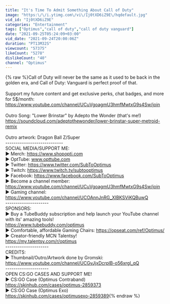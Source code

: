```yaml
---
title: "It's Time To Admit Something About Call of Duty"
image: "https:\/\/i.ytimg.com\/vi\/Ij0tXD6iZ9E\/hqdefault.jpg"
vid_id: "Ij0tXD6iZ9E"
categories: "Entertainment"
tags: ["Optimus","call of duty","call of duty vanguard"]
date: "2021-09-25T05:24:09+03:00"
vid_date: "2021-09-24T20:00:06Z"
duration: "PT13M32S"
viewcount: "57375"
likeCount: "5278"
dislikeCount: "40"
channel: "Optimus"
---
```

{% raw %}Call of Duty will never be the same as it used to be back in the golden era, and Call of Duty: Vanguard is perfect proof of that.<br /><br />Support my future content and get exclusive perks, chat badges, and more for 5$/month: <a rel="nofollow" target="blank" href="https://www.youtube.com/channel/UCuVgoagmU3hmfMwtxG9s4Sw/join">https://www.youtube.com/channel/UCuVgoagmU3hmfMwtxG9s4Sw/join</a><br /><br />Outro Song: &quot;Lower Brinstar&quot; by Adepto the Wonder (that's me!)<br /><a rel="nofollow" target="blank" href="https://soundcloud.com/adeptothewonder/lower-brinstar-super-metroid-remix">https://soundcloud.com/adeptothewonder/lower-brinstar-super-metroid-remix</a><br /><br />Outro artwork: Dragon Ball Z/Super<br />----------------------------<br />SOCIAL MEDIA/SUPPORT ME:<br />► Merch: <a rel="nofollow" target="blank" href="https://www.shopopti.com">https://www.shopopti.com</a><br />► OptTube: www.opttube.com<br />► Twitter: <a rel="nofollow" target="blank" href="https://www.twitter.com/SubToOptimus">https://www.twitter.com/SubToOptimus</a><br />► Twitch: <a rel="nofollow" target="blank" href="https://www.twitch.tv/subtooptimus">https://www.twitch.tv/subtooptimus</a><br />► Facebook: <a rel="nofollow" target="blank" href="https://www.facebook.com/SubToOptimus">https://www.facebook.com/SubToOptimus</a><br />► Become a channel member: <a rel="nofollow" target="blank" href="https://www.youtube.com/channel/UCuVgoagmU3hmfMwtxG9s4Sw/join">https://www.youtube.com/channel/UCuVgoagmU3hmfMwtxG9s4Sw/join</a><br />► Gaming channel: <a rel="nofollow" target="blank" href="https://www.youtube.com/channel/UCOAnnJnRG_XIBKSViKQBuwQ">https://www.youtube.com/channel/UCOAnnJnRG_XIBKSViKQBuwQ</a><br />---------------------<br />SPONSORS:<br />► Buy a TubeBuddy subscription and help launch your YouTube channel with its' amazing tools!<br /><a rel="nofollow" target="blank" href="https://www.tubebuddy.com/optimus">https://www.tubebuddy.com/optimus</a><br />► Comfortable, affordable Gaming Chairs: <a rel="nofollow" target="blank" href="https://opseat.com/ref/Optimus/">https://opseat.com/ref/Optimus/</a><br />► Creator-friendly MCN Talentsy!<br /><a rel="nofollow" target="blank" href="https://my.talentsy.com/r/optimus">https://my.talentsy.com/r/optimus</a><br />---------------------<br />CREDITS:<br />► Thumbnail/Outro/Artwork done by Gromski:<br /><a rel="nofollow" target="blank" href="https://www.youtube.com/channel/UCGvJjxDcrplB-o56xrgl_qQ">https://www.youtube.com/channel/UCGvJjxDcrplB-o56xrgl_qQ</a><br />---------------------<br />OPEN CS:GO CASES AND SUPPORT ME!<br />► CS:GO Case (Optimus Contraband)<br /><a rel="nofollow" target="blank" href="https://skinhub.com/cases/optimus-2859373">https://skinhub.com/cases/optimus-2859373</a><br />► CS:GO Case (Optimus Exo)<br /><a rel="nofollow" target="blank" href="https://skinhub.com/cases/optimusexo-2859389">https://skinhub.com/cases/optimusexo-2859389</a>{% endraw %}
